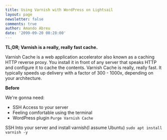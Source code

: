 ```yaml
---
title: Using Varnish with WordPress on Lightsail
layout: page
newsletter: false
comments: true
author: Amando Abreu
date: '2099-09-20 08:28:00'
---
```

**TL;DR; Varnish is a really, really fast cache.**

Varnish Cache is a web application accelerator also known as a caching HTTP reverse proxy. You install it in front of any server that speaks HTTP and configure it to cache the contents. Varnish Cache is really, really fast. It typically speeds up delivery with a factor of 300 - 1000x, depending on your architecture.

**Before**

We're gonna need:

* SSH Access to your server
* Feeling comfortable using the terminal
* WordPress plugin `Purge Varnish Cache`

SSH Into your server and install varnish(I assume Ubuntu) ```sudo apt install varnish -y```

